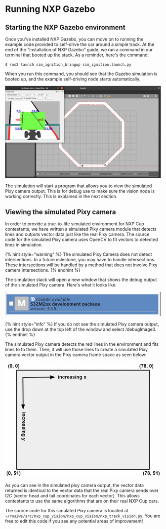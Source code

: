 # Running NXP Gazebo

## Starting the NXP Gazebo environment

Once you've installed NXP Gazebo, you can move on to running the example code provided to self-drive the car around a simple track. At the end of the "Installation of NXP Gazebo" guide, we ran a command in our terminal that booted up the stack. As a reminder, here's the command:

```
$ ros2 launch sim_ignition_bringup sim_ignition.launch.py
```

When you run this command, you should see that the Gazebo simulation is booted up, and the example self-driving node starts automatically.&#x20;

![](<../../.gitbook/assets/image (42).png>)

The simulation will start a program that allows you to view the simulated Pixy camera output. This is for debug use to make sure the vision node is working correctly. This is explained in the next section.

## Viewing the simulated Pixy camera

In order to provide a true-to-life simulated environment for NXP Cup contestants, we have written a simulated Pixy camera module that detects lines and outputs vector data just like the real Pixy camera. The source code for the simulated Pixy camera uses OpenCV to fit vectors to detected lines in simulation.

{% hint style="warning" %}
The simulated Pixy Camera does not detect intersections. In a future milestone, you may have to handle intersections. These intersections will be handled by a method that does not involve Pixy camera intersections.
{% endhint %}

The simulation stack will open a new window that shows the debug output of the simulated Pixy camera. Here's what it looks like:

![Simulated Pixy camera](<../../.gitbook/assets/image (16).png>)

{% hint style="info" %}
If you do not see the simulated Pixy camera output, use the drop down at the top left of the window and select /debugImage0.
{% endhint %}

The simulated Pixy camera detects the red lines in the environment and fits lines to to them. Then, it will use those lines to create a simulated Pixy camera vector output in the Pixy camera frame space as seen below:

![Pixy camera frame (from https://docs.pixycam.com/wiki/doku.php?id=wiki:v2:line\_api)](<../../.gitbook/assets/image (17).png>)

As you can see in the simulated pixy camera output, the vector data returned is identical to the vector data that the real Pixy camera sends over I2C (vector head and tail coordinates for each vector). This allows contestants to use the same algorithms that are on their real NXP Cup cars.

The source code for this simulated Pixy camera is located at `~/ros2ws/src/nxp_cup_vision/nxp_cup_vision/nxp_track_vision.py` ​. You are free to edit this code if you see any potential areas of improvement!





